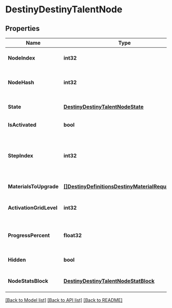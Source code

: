 # DestinyDestinyTalentNode

## Properties
Name | Type | Description | Notes
------------ | ------------- | ------------- | -------------
**NodeIndex** | **int32** | The index of the Talent Node being referred to (an index into DestinyTalentGridDefinition.nodes[]). CONTENT VERSION DEPENDENT. | [optional] 
**NodeHash** | **int32** | The hash of the Talent Node being referred to (in DestinyTalentGridDefinition.nodes). Deceptively CONTENT VERSION DEPENDENT. We have no guarantee of the hash&#39;s immutability between content versions. | [optional] 
**State** | [**DestinyDestinyTalentNodeState**](Destiny.DestinyTalentNodeState.md) | An DestinyTalentNodeState enum value indicating the node&#39;s state: whether it can be activated or swapped, and why not if neither can be performed. | [optional] 
**IsActivated** | **bool** | If true, the node is activated: it&#39;s current step then provides its benefits. | [optional] 
**StepIndex** | **int32** | The currently relevant Step for the node. It is this step that has rendering data for the node and the benefits that are provided if the node is activated. (the actual rules for benefits provided are extremely complicated in theory, but with how Talent Grids are being used in Destiny 2 you don&#39;t have to worry about a lot of those old Destiny 1 rules.) This is an index into: DestinyTalentGridDefinition.nodes[nodeIndex].steps[stepIndex] | [optional] 
**MaterialsToUpgrade** | [**[]DestinyDefinitionsDestinyMaterialRequirement**](Destiny.Definitions.DestinyMaterialRequirement.md) | If the node has material requirements to be activated, this is the list of those requirements. | [optional] 
**ActivationGridLevel** | **int32** | The progression level required on the Talent Grid in order to be able to activate this talent node. Talent Grids have their own Progression - similar to Character Level, but in this case it is experience related to the item itself. | [optional] 
**ProgressPercent** | **float32** | If you want to show a progress bar or circle for how close this talent node is to being activate-able, this is the percentage to show. It follows the node&#39;s underlying rules about when the progress bar should first show up, and when it should be filled. | [optional] 
**Hidden** | **bool** | Whether or not the talent node is actually visible in the game&#39;s UI. Whether you want to show it in your own UI is up to you! I&#39;m not gonna tell you who to sock it to. | [optional] 
**NodeStatsBlock** | [**DestinyDestinyTalentNodeStatBlock**](Destiny.DestinyTalentNodeStatBlock.md) | This property has some history. A talent grid can provide stats on both the item it&#39;s related to and the character equipping the item. This returns data about those stat bonuses. | [optional] 

[[Back to Model list]](../README.md#documentation-for-models) [[Back to API list]](../README.md#documentation-for-api-endpoints) [[Back to README]](../README.md)


